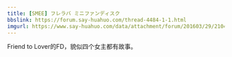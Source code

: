 ```yaml
---
title: [SMEE] フレラバ ミニファンディスク
bbslink: https://forum.say-huahuo.com/thread-4484-1-1.html
imgurl: https://www.say-huahuo.com/data/attachment/forum/201603/29/210420emjm7dkdxfnxj8x7.png
---
```


Friend to Lover的FD，貌似四个女主都有故事。<!--more-->
